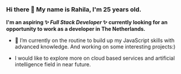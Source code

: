 ### Hi there 👋 My name is Rahila, I'm 25 years old.


**I'm an aspiring  ✨ _Full Stack Developer_ ✨ currently looking for an opportunity to work as a developer in The Netherlands.**

- 🌱 I’m currently on the routine to build up my JavaScript skills with advanced knowledge. And working on some interesting projects:)

- I would like to explore more on cloud based services and artificial intelligence field in near future.



